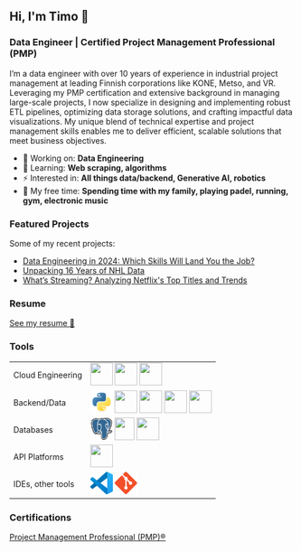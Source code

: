 ## Hi, I'm Timo 👋

### Data Engineer | Certified Project Management Professional (PMP)

I’m a data engineer with over 10 years of experience in industrial project management at leading Finnish corporations like KONE, Metso, and VR. Leveraging my PMP certification and extensive background in managing large-scale projects, I now specialize in designing and implementing robust ETL pipelines, optimizing data storage solutions, and crafting impactful data visualizations. My unique blend of technical expertise and project management skills enables me to deliver efficient, scalable solutions that meet business objectives.

- 🔨 Working on: **Data Engineering**
- 📘 Learning: **Web scraping, algorithms**
- ⚡ Interested in: **All things data/backend, Generative AI, robotics**
- 🌴 My free time: **Spending time with my family, playing padel, running, gym, electronic music**

### Featured Projects

Some of my recent projects:

* <a href="https://github.com/timosarkka/data-eng-skills" target="_blank">Data Engineering in 2024: Which Skills Will Land You the Job?</a>
* <a href="https://github.com/timosarkka/nhl-elt-analysis" target=”_blank”>Unpacking 16 Years of NHL Data</a>
* <a href="https://github.com/timosarkka/netflix-in-numbers" target=”_blank”>What’s Streaming? Analyzing Netflix's Top Titles and Trends</a>

### Resume

<a href="https://timosarkka.github.io/resume" target="_blank">See my resume 📃</a>

### Tools

<table>
    <tr>
        <td>Cloud Engineering</td>
        <td>
            <a href="https://azure.microsoft.com" target=”_blank”><img src="https://upload.wikimedia.org/wikipedia/commons/f/fa/Microsoft_Azure.svg" width="40" height="40"></a>
            <a href="https://www.microsoft.com/en-us/microsoft-fabric" target=”_blank”><img src="https://static.wikia.nocookie.net/logopedia/images/a/aa/Microsoft_Fabric_2023.svg" width="40" height="40"></a>
            <a href="https://cloud.google.com/?hl=en" target=”_blank”><img src="https://static-00.iconduck.com/assets.00/google-cloud-icon-2048x1646-7admxejz.png" width="40" height="40"></a>
        </td>   
    </tr>
    <tr>
        <td>Backend/Data</td>
        <td>
            <a href="https://www.python.org/" target=”_blank”><img src="https://github.com/devicons/devicon/blob/v2.13.0/icons/python/python-original.svg" width="40" height="40"/></a>
            <a href="https://numpy.org/" target=”_blank”><img src="https://cdn.worldvectorlogo.com/logos/numpy-1.svg" width="40" height="40"/></a>
            <a href="https://pandas.pydata.org/" target=”_blank”><img src="https://upload.wikimedia.org/wikipedia/commons/thumb/2/22/Pandas_mark.svg/674px-Pandas_mark.svg.png" width="40" height="40"/></a>
            <a href="https://www.microsoft.com/en-us/power-platform/products/power-bi" target=”_blank”><img src="https://upload.wikimedia.org/wikipedia/commons/c/cf/New_Power_BI_Logo.svg" width="40" height="40"/></a>
            <a href="https://cloud.google.com/looker-studio?hl=en" target=”_blank”><img src="https://www.svgrepo.com/show/375454/looker.svg" width="40" height="40"/></a>
        </td>
    </tr>
    <tr>
        <td>Databases</td>
        <td>
            <a href="https://www.postgresql.org/" target=”_blank”><img src="https://github.com/devicons/devicon/blob/v2.13.0/icons/postgresql/postgresql-original.svg" width="40" height="40"/></a>
            <a href="https://azure.microsoft.com/en-us/products/synapse-analytics" target=”_blank”><img src="https://seeklogo.com/images/A/azure-synapse-analytics-logo-B87A556A9C-seeklogo.com.png" width="35" height="40"></a>
            <a href="https://cloud.google.com/bigquery?hl=en" target=”_blank”><img src="https://cdn.worldvectorlogo.com/logos/google-bigquery-logo-1.svg" width="40" height="40"/></a>
        </td>
    </tr>
    <tr>
    <tr>
        <td>API Platforms</td>
        <td>
            <a href="https://www.postman.com/" target=”_blank”><img src="https://www.vectorlogo.zone/logos/getpostman/getpostman-icon.svg" width="40" height="40"/></a>
        </td>
    </tr>
    <tr>
        <td>IDEs, other tools</td>
        <td>
            <a href="https://code.visualstudio.com/" target=”_blank”><img src="https://github.com/devicons/devicon/blob/v2.13.0/icons/vscode/vscode-original.svg" width="40" height="40"/></a>
            <a href="https://git-scm.com/" target=”_blank”><img src="https://github.com/devicons/devicon/blob/v2.13.0/icons/git/git-original.svg" width="40" height="40"/></a>
        </td>
    </tr>
</table>

### Certifications

[Project Management Professional (PMP)®](https://www.credly.com/badges/09dace82-3b47-459e-bfbd-b292ae4cdefd/public_url)
